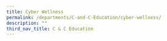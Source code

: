 ```yaml
---
title: Cyber Wellness
permalink: /departments/C-and-C-Education/cyber-wellness/
description: ""
third_nav_title: C & C Education
---
```

